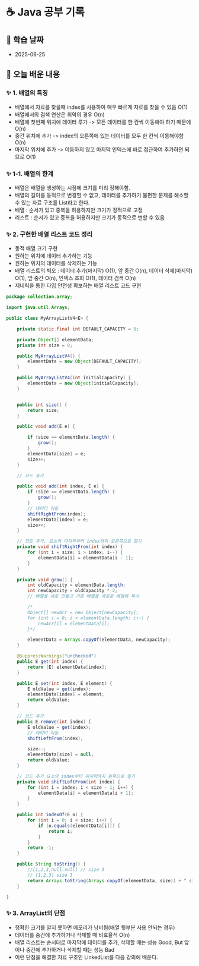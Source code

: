 # ☕ Java 공부 기록

## 📘 학습 날짜
- 2025-06-25

## 📅 오늘 배운 내용

### ✨ 1. 배열의 특징 
- 배열에서 자료를 찾을때 index를 사용하여 매우 빠르게 자료를 찾을 수 있음 O(1)
- 배열에서의 검색 연산은 최악의 경우 O(n)
- 배열에 첫번째 위치에 데이터 루가 -> 모든 데이터를 한 칸씩 이동해야 하기 때문에 O(n)
- 중간 위치에 추가 -> index의 오른쪽에 있는 데이터를 모두 한 칸씩 이동해야함 O(n)
- 마지막 위치에 추가 -> 이동하지 않고 마지막 인덱스에 바로 접근하여 추가하면 되므로 O(1)

### ✨ 1-1. 배열의 한계
- 배열은 배열을 생성하는 시점에 크기를 미리 정해야함. 
- 배열의 길이를 동적으로 변경할 수 없고, 데이터를 추가하기 불편한 문제를 해소할 수 있는 자료 구조를 List라고 한다.
- 배열 : 순서가 있고 중복을 허용하지만 크기가 정적으로 고정
- 리스트 : 순서가 있고 중복을 허용하지만 크기가 동적으로 변할 수 있음

### ✨ 2. 구현한 배열 리스트 코드 정리
- 동적 배열 크기 구현
- 원하는 위치에 데이터 추가하는 기능
- 원하는 위치의 데이터를 삭제하는 기능
- 배열 리스트의 빅오 : 데이터 추가(마지막) O(1), 앞 중간 O(n), 데이터 삭제(마지막) O(1), 앞 중간 O(n), 인덱스 조회 O(1), 데이터 검색 O(n)
- 제네릭을 통한 타입 안전성 확보하는 배열 리스트 코드 구현
```java
package collection.array;

import java.util.Arrays;

public class MyArrayListV4<E> {

    private static final int DEFAULT_CAPACITY = 5;

    private Object[] elementData;
    private int size = 0;

    public MyArrayListV4() {
        elementData = new Object[DEFAULT_CAPACITY];
    }

    public MyArrayListV4(int initialCapacity) {
        elementData = new Object[initialCapacity];
    }


    public int size() {
        return size;
    }

    public void add(E e) {

        if (size == elementData.length) {
            grow();
        }
        elementData[size] = e;
        size++;
    }

    // 코드 추가

    public void add(int index, E e) {
        if (size == elementData.length) {
            grow();
        }
        // 데이터 이동
        shiftRightFrom(index);
        elementData[index] = e;
        size++;
    }

    // 코드 추가, 요소의 마지막부터 index까지 오른쪽으로 밀기
    private void shiftRightFrom(int index) {
        for (int i = size; i > index; i--) {
            elementData[i] = elementData[i - 1];
        }
    }

    private void grow() {
        int oldCapacity = elementData.length;
        int newCapacity = oldCapacity * 2;
        // 배열을 새로 만들고 기존 배열을 새로운 배열에 복사

        /*
        Object[] newArr = new Object[newCapacity];
        for (int i = 0; i < elementData.length; i++) {
            newArr[i] = elementData[i];
        }*/

        elementData = Arrays.copyOf(elementData, newCapacity);
    }

    @SuppressWarnings("unchecked")
    public E get(int index) {
        return (E) elementData[index];
    }

    public E set(int index, E element) {
        E oldValue = get(index);
        elementData[index] = element;
        return oldValue;
    }

    // 코드 추가
    public E remove(int index) {
        E oldValue = get(index);
        // 데이터 이동
        shiftLeftFrom(index);

        size--;
        elementData[size] = null;
        return oldValue;
    }

    // 코드 추가 요소의 index부터 마지막까지 왼족으로 밀기
    private void shiftLeftFrom(int index) {
        for (int i = index; i < size - 1; i++) {
            elementData[i] = elementData[i + 1];
        }
    }

    public int indexOf(E o) {
        for (int i = 0; i < size; i++) {
            if (o.equals(elementData[i])) {
                return i;
            }
        }
        return -1;
    }

    public String toString() {
        //[1,2,3,null.null] // size 3
        // [1,2,3] size 3
        return Arrays.toString(Arrays.copyOf(elementData, size)) + " size = " + size + ", capacity = " + elementData.length;
    }

}

```

### ✨ 3. ArrayList의 단점 
- 정확한 크기를 알지 못하면 메모리가 낭비됨(배열 뒷부분 사용 안되는 경우)
- 데이터를 중간에 추가하거나 삭제할 때 비효율적 O(n)
- 배열 리스트는 순서대로 마지막에 데이터를 추가, 삭제할 때는 성능 Good, But 앞이나 중간에 추가하거나 삭제할 때는 성능 Bad
- 이런 단점을 해결한 자료 구조인 LinkedList를 다음 강의에 배운다.